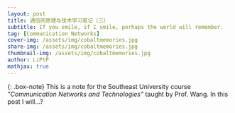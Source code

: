 ```yaml
---
layout: post
title: 通信网原理与技术学习笔记（三）
subtitle: If you smile, if I smile, perhaps the world will remember.
tag: [Communication Networks]
cover-img: /assets/img/cobaltmemories.jpg
share-img: /assets/img/cobaltmemories.jpg
thumbnail-img: /assets/img/cobaltmemories.jpg
author: LiPtP
mathjax: true
---
```


{: .box-note}
This is a note for the Southeast University course *"Communication Networks and Technologies"* taught by Prof. Wang. In this post I will...?